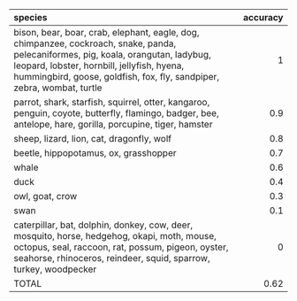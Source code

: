 | species                                                                                                                                                                                                                                                    |   accuracy |
|:-----------------------------------------------------------------------------------------------------------------------------------------------------------------------------------------------------------------------------------------------------------|-----------:|
| bison, bear, boar, crab, elephant, eagle, dog, chimpanzee, cockroach, snake, panda, pelecaniformes, pig, koala, orangutan, ladybug, leopard, lobster, hornbill, jellyfish, hyena, hummingbird, goose, goldfish, fox, fly, sandpiper, zebra, wombat, turtle |       1    |
| parrot, shark, starfish, squirrel, otter, kangaroo, penguin, coyote, butterfly, flamingo, badger, bee, antelope, hare, gorilla, porcupine, tiger, hamster                                                                                                  |       0.9  |
| sheep, lizard, lion, cat, dragonfly, wolf                                                                                                                                                                                                                  |       0.8  |
| beetle, hippopotamus, ox, grasshopper                                                                                                                                                                                                                      |       0.7  |
| whale                                                                                                                                                                                                                                                      |       0.6  |
| duck                                                                                                                                                                                                                                                       |       0.4  |
| owl, goat, crow                                                                                                                                                                                                                                            |       0.3  |
| swan                                                                                                                                                                                                                                                       |       0.1  |
| caterpillar, bat, dolphin, donkey, cow, deer, mosquito, horse, hedgehog, okapi, moth, mouse, octopus, seal, raccoon, rat, possum, pigeon, oyster, seahorse, rhinoceros, reindeer, squid, sparrow, turkey, woodpecker                                       |       0    |
| TOTAL                                                                                                                                                                                                                                                      |       0.62 |